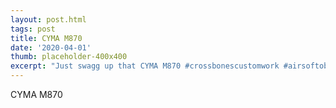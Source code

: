 ```yaml
---
layout: post.html
tags: post
title: CYMA M870
date: '2020-04-01'
thumb: placeholder-400x400
excerpt: "Just swagg up that CYMA M870 #crossbonescustomwork #airsoftobsessed #tacticalswag #cymaairsoft #customairsoft #airsoftgun #gunstipplingJust swagg up that CYMA M870 #airsoftobsessed #tacticalswag #cymaairsoft #customairsoft #airsoftgun #gunstippling"
---
```


CYMA M870 